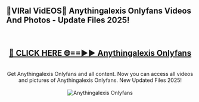 <h2>🔴VIRal VidEOS🔴 Anythingalexis Onlyfans Videos And Photos - Update Files 2025!</h2>
<br>
<div align="center">
<h2><a href="https://virallinks.top/odZfE0" rel="nofollow">🔴 CLICK HERE 🌐==►► Anythingalexis Onlyfans</a></h2>
<br>
Get Anythingalexis Onlyfans and all content. Now you can access all videos and pictures of Anythingalexis Onlyfans. New Updated Files 2025!
<br>
<br>
<a href="https://virallinks.top/odZfE0" rel="nofollow" data-target="animated-image.originalLink"><img src="https://i.imgur.com/dJHk4Zq.gif)" alt="Anythingalexis Onlyfans" style="max-width: 100%; display: inline-block;" data-target="animated-image.originalImage"></a>
</div>
<br>
